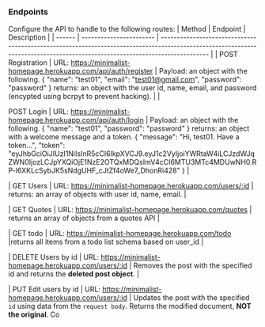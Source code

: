 ### Endpoints
Configure the API to handle to the following routes:
| Method | Endpoint                | Description                                                                                                                                                                 |
| ------ | ----------------------- | --------------------------------------------------------------------------------------------------------------------------------------------------------------------------- |
| POST Registration  | URL: https://minimalist-homepage.herokuapp.com/api/auth/register             |
Payload: an object with the following.
{
    "name": "test01",
    "email": "test01@gmail.com",
    "password": "password"
}
returns: an object with the user id, name, email, and password (encypted using bcrpyt to prevent hacking).                                                                                                       |
| 


POST Login   | URL: https://minimalist-homepage.herokuapp.com/api/auth/login | Payload: an object with the following.
{
   "name": "test01",
    "password": "password"
}
returns: an object with a welcome message and a token.
{
    "message": "Hi, test01. Have a token...",
    "token": "eyJhbGciOiJIUzI1NiIsInR5cCI6IkpXVCJ9.eyJ1c2VyIjoiYWRtaW4iLCJzdWJqZWN0IjozLCJpYXQiOjE1NzE2OTQxMDQsImV4cCI6MTU3MTc4MDUwNH0.RP-l6XKLcSybJK5sNdgUHF_cJtZf4oWe7_DhonRi428"
}                  |


| GET Users   | URL: https://minimalist-homepage.herokuapp.com/users/:id             | returns: an array of objects with user id, name, email.        |


| GET Quotes   | URL: https://minimalist-homepage.herokuapp.com/quotes         | returns an array of objects from a quotes API                                                                                                                           |


| GET todo    | URL: https://minimalist-homepage.herokuapp.com/todo |returns all items from a todo list schema based on user_id                                                                                 |


| DELETE Users by id | URL: https://minimalist-homepage.herokuapp.com/users/:id          | Removes the post with the specified id and returns the **deleted post object**.  |


| PUT  Edit users by id  | URL: https://minimalist-homepage.herokuapp.com/users/:id         | Updates the post with the specified `id` using data from the `request body`. Returns the modified document, **NOT the original**. 
Co
